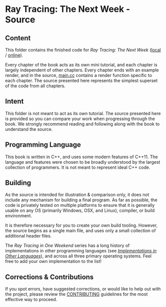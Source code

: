 Ray Tracing: The Next Week - Source
====================================================================================================

Content
--------
This folder contains the finished code for _Ray Tracing: The Next Week_ ([local][] / [online][]).

Every chapter of the book acts as its own mini tutorial, and each chapter is largely independent of
other chapters. Every chapter ends with an example render, and in the source, [main.cc][] contains a
render function specific to each chapter. The source presented here represents the simplest superset
of the code from all chapters.


Intent
-------
This folder is not meant to act as its own tutorial. The source presented here is provided so you
can compare your work when progressing through the book. We strongly recommend reading and following
along with the book to understand the source.


Programming Language
---------------------
This book is written in C++, and uses some modern features of C++11. The language and features were
chosen to be broadly understood by the largest collection of programmers. It is not meant to
represent ideal C++ code.


Building
---------
As the source is intended for illustration & comparison only, it does not include any mechanism for
building a final program. As far as possible, the code is privately tested on multiple platforms to
ensure that it is generally usable on any OS (primarily Windows, OSX, and Linux), compiler, or build
environment.

It is therefore necessary for you to create your own build tooling. However, the source begins as a
single main file, and uses only a small collection of additional header files.

The _Ray Tracing in One Weekend_ series has a long history of implementations in other programming
languages (see [_Implementations in Other Languages_][implementations]), and across all three
primary operating systems. Feel free to add your own implementation to the list!


Corrections & Contributions
----------------------------
If you spot errors, have suggested corrections, or would like to help out with the project, please
review the [CONTRIBUTING][] guidelines for the most effective way to proceed.



[online]:          https://raytracing.github.com/books/RayTracingTheNextWeek.html
[local]:           ../../books/RayTracingTheNextWeek.html
[main.cc]:         ./main.cc
[implementations]: https://github.com/RayTracing/raytracing.github.io/wiki/Implementations-in-Other-Languages
[CONTRIBUTING]:    ../../CONTRIBUTING.md
